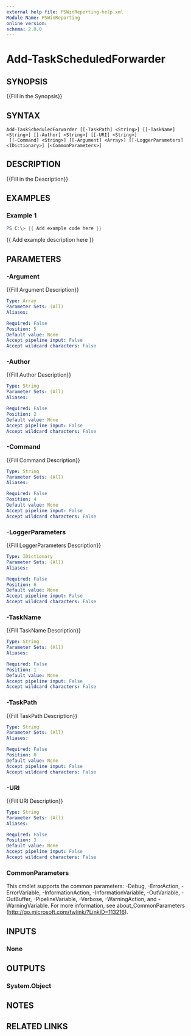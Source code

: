 ```yaml
---
external help file: PSWinReporting-help.xml
Module Name: PSWinReporting
online version:
schema: 2.0.0
---
```


# Add-TaskScheduledForwarder

## SYNOPSIS
{{Fill in the Synopsis}}

## SYNTAX

```
Add-TaskScheduledForwarder [[-TaskPath] <String>] [[-TaskName] <String>] [[-Author] <String>] [[-URI] <String>]
 [[-Command] <String>] [[-Argument] <Array>] [[-LoggerParameters] <IDictionary>] [<CommonParameters>]
```

## DESCRIPTION
{{Fill in the Description}}

## EXAMPLES

### Example 1
```powershell
PS C:\> {{ Add example code here }}
```

{{ Add example description here }}

## PARAMETERS

### -Argument
{{Fill Argument Description}}

```yaml
Type: Array
Parameter Sets: (All)
Aliases:

Required: False
Position: 5
Default value: None
Accept pipeline input: False
Accept wildcard characters: False
```

### -Author
{{Fill Author Description}}

```yaml
Type: String
Parameter Sets: (All)
Aliases:

Required: False
Position: 2
Default value: None
Accept pipeline input: False
Accept wildcard characters: False
```

### -Command
{{Fill Command Description}}

```yaml
Type: String
Parameter Sets: (All)
Aliases:

Required: False
Position: 4
Default value: None
Accept pipeline input: False
Accept wildcard characters: False
```

### -LoggerParameters
{{Fill LoggerParameters Description}}

```yaml
Type: IDictionary
Parameter Sets: (All)
Aliases:

Required: False
Position: 6
Default value: None
Accept pipeline input: False
Accept wildcard characters: False
```

### -TaskName
{{Fill TaskName Description}}

```yaml
Type: String
Parameter Sets: (All)
Aliases:

Required: False
Position: 1
Default value: None
Accept pipeline input: False
Accept wildcard characters: False
```

### -TaskPath
{{Fill TaskPath Description}}

```yaml
Type: String
Parameter Sets: (All)
Aliases:

Required: False
Position: 0
Default value: None
Accept pipeline input: False
Accept wildcard characters: False
```

### -URI
{{Fill URI Description}}

```yaml
Type: String
Parameter Sets: (All)
Aliases:

Required: False
Position: 3
Default value: None
Accept pipeline input: False
Accept wildcard characters: False
```

### CommonParameters
This cmdlet supports the common parameters: -Debug, -ErrorAction, -ErrorVariable, -InformationAction, -InformationVariable, -OutVariable, -OutBuffer, -PipelineVariable, -Verbose, -WarningAction, and -WarningVariable. For more information, see about_CommonParameters (http://go.microsoft.com/fwlink/?LinkID=113216).

## INPUTS

### None

## OUTPUTS

### System.Object
## NOTES

## RELATED LINKS
